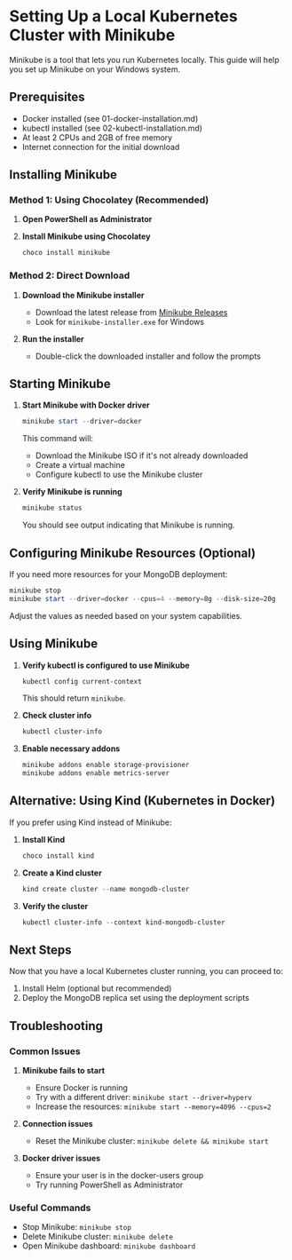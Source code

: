 # Setting Up a Local Kubernetes Cluster with Minikube

Minikube is a tool that lets you run Kubernetes locally. This guide will help you set up Minikube on your Windows system.

## Prerequisites

- Docker installed (see 01-docker-installation.md)
- kubectl installed (see 02-kubectl-installation.md)
- At least 2 CPUs and 2GB of free memory
- Internet connection for the initial download

## Installing Minikube

### Method 1: Using Chocolatey (Recommended)

1. **Open PowerShell as Administrator**

2. **Install Minikube using Chocolatey**
   ```powershell
   choco install minikube
   ```

### Method 2: Direct Download

1. **Download the Minikube installer**
   - Download the latest release from [Minikube Releases](https://github.com/kubernetes/minikube/releases)
   - Look for `minikube-installer.exe` for Windows

2. **Run the installer**
   - Double-click the downloaded installer and follow the prompts

## Starting Minikube

1. **Start Minikube with Docker driver**
   ```powershell
   minikube start --driver=docker
   ```

   This command will:
   - Download the Minikube ISO if it's not already downloaded
   - Create a virtual machine
   - Configure kubectl to use the Minikube cluster

2. **Verify Minikube is running**
   ```powershell
   minikube status
   ```

   You should see output indicating that Minikube is running.

## Configuring Minikube Resources (Optional)

If you need more resources for your MongoDB deployment:

```powershell
minikube stop
minikube start --driver=docker --cpus=4 --memory=8g --disk-size=20g
```

Adjust the values as needed based on your system capabilities.

## Using Minikube

1. **Verify kubectl is configured to use Minikube**
   ```powershell
   kubectl config current-context
   ```
   This should return `minikube`.

2. **Check cluster info**
   ```powershell
   kubectl cluster-info
   ```

3. **Enable necessary addons**
   ```powershell
   minikube addons enable storage-provisioner
   minikube addons enable metrics-server
   ```

## Alternative: Using Kind (Kubernetes in Docker)

If you prefer using Kind instead of Minikube:

1. **Install Kind**
   ```powershell
   choco install kind
   ```

2. **Create a Kind cluster**
   ```powershell
   kind create cluster --name mongodb-cluster
   ```

3. **Verify the cluster**
   ```powershell
   kubectl cluster-info --context kind-mongodb-cluster
   ```

## Next Steps

Now that you have a local Kubernetes cluster running, you can proceed to:

1. Install Helm (optional but recommended)
2. Deploy the MongoDB replica set using the deployment scripts

## Troubleshooting

### Common Issues

1. **Minikube fails to start**
   - Ensure Docker is running
   - Try with a different driver: `minikube start --driver=hyperv`
   - Increase the resources: `minikube start --memory=4096 --cpus=2`

2. **Connection issues**
   - Reset the Minikube cluster: `minikube delete && minikube start`

3. **Docker driver issues**
   - Ensure your user is in the docker-users group
   - Try running PowerShell as Administrator

### Useful Commands

- Stop Minikube: `minikube stop`
- Delete Minikube cluster: `minikube delete`
- Open Minikube dashboard: `minikube dashboard`